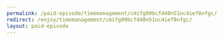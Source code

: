 ```yaml
---
permalink: /paid-episode/timemanagement/cmifg09bcfd40n51nc4ief8nfgc/
redirect: /enjoy/timemanagement/cmifg09bcfd40n51nc4ief8nfgc/
layout: paid-episode
---
```

